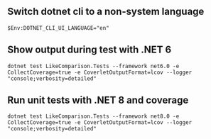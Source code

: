 ## Switch dotnet cli to a non-system language

```
$Env:DOTNET_CLI_UI_LANGUAGE="en"
```

## Show output during test with .NET 6

```
dotnet test LikeComparison.Tests --framework net6.0 -e CollectCoverage=true -e CoverletOutputFormat=lcov --logger "console;verbosity=detailed"
```

## Run unit tests with .NET 8 and coverage

```
dotnet test LikeComparison.Tests --framework net8.0 -e CollectCoverage=true -e CoverletOutputFormat=lcov --logger "console;verbosity=detailed"
```